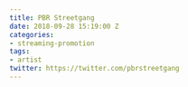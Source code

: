 ```yaml
---
title: PBR Streetgang
date: 2018-09-28 15:19:00 Z
categories:
- streaming-promotion
tags:
- artist
twitter: https://twitter.com/pbrstreetgang
---
```


